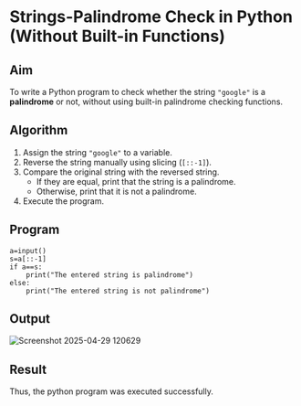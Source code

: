 # Strings-Palindrome Check in Python (Without Built-in Functions)

##  Aim
To write a Python program to check whether the string `"google"` is a **palindrome** or not, without using built-in palindrome checking functions.

##  Algorithm
1. Assign the string `"google"` to a variable.
2. Reverse the string manually using slicing (`[::-1]`).
3. Compare the original string with the reversed string.
   - If they are equal, print that the string is a palindrome.
   - Otherwise, print that it is not a palindrome.
4. Execute the program.

## Program
```
a=input()
s=a[::-1]
if a==s:
    print("The entered string is palindrome")
else:
    print("The entered string is not palindrome")
```

## Output

![Screenshot 2025-04-29 120629](https://github.com/user-attachments/assets/bcfc37d6-f38b-4403-9b41-fcf088fa53ff)
## Result

Thus, the python program was executed successfully.

